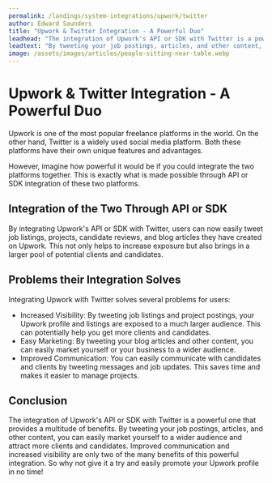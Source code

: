 ```yaml
---
permalink: /landings/system-integrations/upwork/twitter
author: Edward Saunders
title: "Upwork & Twitter Integration - A Powerful Duo"
leadhead: "The integration of Upwork's API or SDK with Twitter is a powerful one that provides a multitude of benefits"
leadtext: "By tweeting your job postings, articles, and other content, you can easily market yourself to a wider audience and attract more clients and candidates. Improved communication and increased visibility are only two of the many benefits of this powerful integration. So why not give it a try and easily promote your Upwork profile in no time!"
image: /assets/images/articles/people-sitting-near-table.webp
---
```

<div class="arttext">	<h1>Upwork & Twitter Integration - A Powerful Duo</h1>
	<p>Upwork is one of the most popular freelance platforms in the world. On the other hand, Twitter is a widely used social media platform. Both these platforms have their own unique features and advantages.</p>
	<p>However, imagine how powerful it would be if you could integrate the two platforms together. This is exactly what is made possible through API or SDK integration of these two platforms.</p>
	<h2>Integration of the Two Through API or SDK</h2>
	<p>By integrating Upwork's API or SDK with Twitter, users can now easily tweet job listings, projects, candidate reviews, and blog articles they have created on Upwork. This not only helps to increase exposure but also brings in a larger pool of potential clients and candidates. </p>
	<h2>Problems their Integration Solves</h2>
	<p>Integrating Upwork with Twitter solves several problems for users:</p>
	<ul>
		<li>Increased Visibility: By tweeting job listings and project postings, your Upwork profile and listings are exposed to a much larger audience. This can potentially help you get more clients and candidates.</li>
		<li>Easy Marketing: By tweeting your blog articles and other content, you can easily market yourself or your business to a wider audience.</li>
		<li>Improved Communication: You can easily communicate with candidates and clients by tweeting messages and job updates. This saves time and makes it easier to manage projects.</li>
	</ul>
	<h2>Conclusion</h2>
	<p>The integration of Upwork's API or SDK with Twitter is a powerful one that provides a multitude of benefits. By tweeting your job postings, articles, and other content, you can easily market yourself to a wider audience and attract more clients and candidates. Improved communication and increased visibility are only two of the many benefits of this powerful integration. So why not give it a try and easily promote your Upwork profile in no time!</p>
</div>